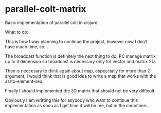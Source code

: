 parallel-colt-matrix
====================

Basic implementation of parallel colt in clojure

What to do:

This is how I was planning to continue the project, however now I don't have much time, so...

The broadcast function is definitely the next thing to do, PC manage matrix up to 3 dimension so broadcast is necessary only for vector and matrix 2D.

Then is neccesary to think again about map, especcially for more than 2 argument, I would think that is good idea to write a map that works with the as/to-element-seq.

Finally I should implemented the 3D matrix that should not be very difficult.

Obviously I am writting this for anybody who want to continue this implementation as soon as I get time it will be me, but in the meantime...
